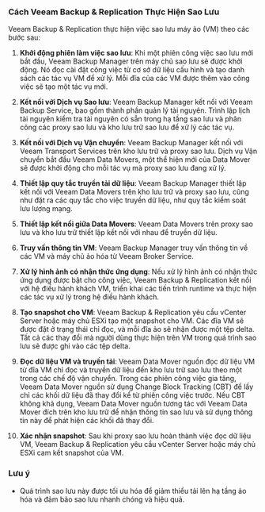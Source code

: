 ### Cách Veeam Backup & Replication Thực Hiện Sao Lưu

Veeam Backup & Replication thực hiện việc sao lưu máy ảo (VM) theo các bước sau:

1. **Khởi động phiên làm việc sao lưu**: Khi một phiên công việc sao lưu mới bắt đầu, Veeam Backup Manager trên máy chủ sao lưu sẽ được khởi động. Nó đọc cài đặt công việc từ cơ sở dữ liệu cấu hình và tạo danh sách các tác vụ VM để xử lý. Mỗi đĩa của các VM được thêm vào công việc sẽ tạo một tác vụ mới.

2. **Kết nối với Dịch vụ Sao lưu**: Veeam Backup Manager kết nối với Veeam Backup Service, bao gồm thành phần quản lý tài nguyên. Trình lập lịch tài nguyên kiểm tra tài nguyên có sẵn trong hạ tầng sao lưu và phân công các proxy sao lưu và kho lưu trữ sao lưu để xử lý các tác vụ.

3. **Kết nối với Dịch vụ Vận chuyển**: Veeam Backup Manager kết nối với Veeam Transport Services trên kho lưu trữ và proxy sao lưu. Dịch vụ Vận chuyển bắt đầu Veeam Data Movers, một thể hiện mới của Data Mover sẽ được khởi động cho mỗi tác vụ mà proxy sao lưu đang xử lý.

4. **Thiết lập quy tắc truyền tải dữ liệu**: Veeam Backup Manager thiết lập kết nối với Veeam Data Movers trên kho lưu trữ và proxy sao lưu, cũng như đặt ra các quy tắc cho việc truyền dữ liệu, như quy tắc kiểm soát lưu lượng mạng.

5. **Thiết lập kết nối giữa Data Movers**: Veeam Data Movers trên proxy sao lưu và kho lưu trữ thiết lập kết nối với nhau để truyền dữ liệu.

6. **Truy vấn thông tin VM**: Veeam Backup Manager truy vấn thông tin về các VM và máy chủ ảo hóa từ Veeam Broker Service.

7. **Xử lý hình ảnh có nhận thức ứng dụng**: Nếu xử lý hình ảnh có nhận thức ứng dụng được bật cho công việc, Veeam Backup & Replication kết nối với hệ điều hành khách VM, triển khai các tiến trình runtime và thực hiện các tác vụ xử lý trong hệ điều hành khách.

8. **Tạo snapshot cho VM**: Veeam Backup & Replication yêu cầu vCenter Server hoặc máy chủ ESXi tạo một snapshot cho VM. Các đĩa VM sẽ được đặt ở trạng thái chỉ đọc, và mỗi đĩa ảo sẽ nhận được một tệp delta. Tất cả các thay đổi mà người dùng thực hiện trên VM trong quá trình sao lưu sẽ được ghi vào các tệp delta.

9. **Đọc dữ liệu VM và truyền tải**: Veeam Data Mover nguồn đọc dữ liệu VM từ đĩa VM chỉ đọc và truyền dữ liệu đến kho lưu trữ sao lưu theo một trong các chế độ vận chuyển. Trong các phiên công việc gia tăng, Veeam Data Mover nguồn sử dụng Change Block Tracking (CBT) để lấy chỉ các khối dữ liệu đã thay đổi kể từ phiên công việc trước. Nếu CBT không khả dụng, Veeam Data Mover nguồn tương tác với Veeam Data Mover đích trên kho lưu trữ để nhận thông tin sao lưu và sử dụng thông tin này để phát hiện các khối đã thay đổi.

10. **Xác nhận snapshot**: Sau khi proxy sao lưu hoàn thành việc đọc dữ liệu VM, Veeam Backup & Replication yêu cầu vCenter Server hoặc máy chủ ESXi cam kết snapshot của VM.

### Lưu ý
- Quá trình sao lưu này được tối ưu hóa để giảm thiểu tải lên hạ tầng ảo hóa và đảm bảo sao lưu nhanh chóng và hiệu quả.

